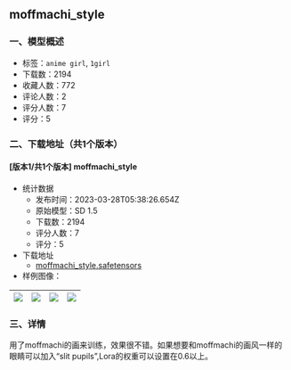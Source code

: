 ## moffmachi_style
### 一、模型概述

- 标签：`anime girl`, `1girl`
- 下载数：2194
- 收藏人数：772
- 评论人数：2
- 评分人数：7
- 评分：5

### 二、下载地址（共1个版本）

#### [版本1/共1个版本] moffmachi_style

- 统计数据
  - 发布时间：2023-03-28T05:38:26.654Z
  - 原始模型：SD 1.5
  - 下载数：2194
  - 评分人数：7
  - 评分：5
- 下载地址
  - [moffmachi_style.safetensors](https://civitai.com/api/download/models/30490)
- 样例图像：

| <img src="https://image.civitai.com/xG1nkqKTMzGDvpLrqFT7WA/df383624-3cac-49b1-063d-5af824eeba00/width=450/346200.jpeg" /> | <img src="https://image.civitai.com/xG1nkqKTMzGDvpLrqFT7WA/2acdf8ed-1e62-4442-9602-22bdb9e18e00/width=450/346210.jpeg" /> | <img src="https://image.civitai.com/xG1nkqKTMzGDvpLrqFT7WA/3e73d4ef-5ed1-434f-e242-d43ef71f2300/width=450/346209.jpeg" /> | <img src="https://image.civitai.com/xG1nkqKTMzGDvpLrqFT7WA/30e73e56-bc68-4401-c3db-e2b7fc51b600/width=450/346208.jpeg" /> |
| ---- | ---- | ---- | ---- |


### 三、详情
<p>用了moffmachi的画来训练，效果很不错。如果想要和moffmachi的画风一样的眼睛可以加入“slit pupils”,Lora的权重可以设置在0.6以上。</p>